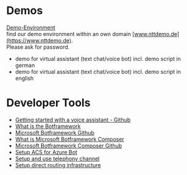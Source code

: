 # Demos 
[Demo-Environment](https://www.nttdemo.de)   
find our demo environment within an own domain [www.nttdemo.de](https://www.nttdemo.de).   
Please ask for password.   
 - demo for virtual assistant (text chat/voice bot) incl. demo script in german
 - demo for virtual assistant (text chat/voice bot) incl. demo script in english



# Developer Tools
- [Getting started with a voice assistant - Github](https://github.com/assistantbuilders/ABVoiceAssistant)
- [What is the Botframework](https://docs.microsoft.com/en-gb/azure/bot-service/bot-service-overview?view=azure-bot-service-4.0)
- [Microsoft Botframework Github](https://github.com/Microsoft/botframework-sdk)
- [What is Microsoft Botframework Composer](https://docs.microsoft.com/en-us/composer/introduction?tabs=v2x)
- [Microsoft Botframework Composer Github](https://github.com/microsoft/BotFramework-Composer)
- [Setup ACS for Azure Bot](https://docs.microsoft.com/en-us/azure/communication-services/quickstarts/telephony-sms/get-phone-number?pivots=platform-azp)
- [Setup and use telephony channel](https://github.com/microsoft/botframework-telephony/blob/main/README.md)
- [Setup direct routing infrastructure](https://docs.microsoft.com/en-us/azure/communication-services/concepts/telephony-sms/direct-routing-infrastructure)
